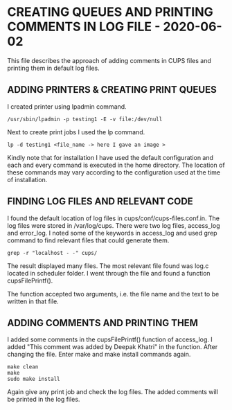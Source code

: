 CREATING QUEUES AND PRINTING COMMENTS IN LOG FILE - 2020-06-02
==============================================================

This file describes the approach of adding comments in CUPS files and printing 
them in default log files.


ADDING PRINTERS & CREATING PRINT QUEUES 
---------------------------------------

I created printer using lpadmin command. 

    /usr/sbin/lpadmin -p testing1 -E -v file:/dev/null
    

Next to create print jobs I used the lp command.

    lp -d testing1 <file_name -> here I gave an image >

Kindly note that for installation I have used the default configuration and each and 
every command is executed in the home directory. The location of these commands may 
vary according to the configuration used at the time of installation. 


FINDING LOG FILES AND RELEVANT CODE
-----------------------------------

I found the default location of log files in cups/conf/cups-files.conf.in. The log files 
were stored in /var/log/cups. There were two log files, access_log and error_log. I noted
some of the keywords in access_log and used grep command to find relevant files that could
generate them.

    grep -r "localhost - -" cups/

The result displayed many files. The most relevant file found was log.c located in scheduler
folder. I went through the file and found a function cupsFilePrintf().

The function accepted two arguments, i.e. the file name and the text to be written in that
file.


ADDING COMMENTS AND PRINTING THEM
---------------------------------

I added some comments in the cupsFilePrintf() function of access_log. I added "This comment was added by Deepak Khatri" in the function. 
After changing the file. Enter make and make install commands again. 
  ```
  make clean
  make
  sudo make install
  ```

Again give any print job and check the log files. The added comments will be printed in 
the log files.
